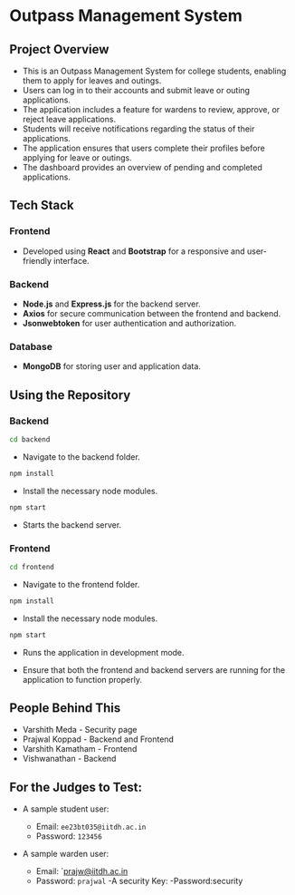 # Outpass Management System

## Project Overview
- This is an Outpass Management System for college students, enabling them to apply for leaves and outings.
- Users can log in to their accounts and submit leave or outing applications.
- The application includes a feature for wardens to review, approve, or reject leave applications.
- Students will receive notifications regarding the status of their applications.
- The application ensures that users complete their profiles before applying for leave or outings.
- The dashboard provides an overview of pending and completed applications.

## Tech Stack

### Frontend
- Developed using **React** and **Bootstrap** for a responsive and user-friendly interface.

### Backend
- **Node.js** and **Express.js** for the backend server.
- **Axios** for secure communication between the frontend and backend.
- **Jsonwebtoken** for user authentication and authorization.

### Database
- **MongoDB** for storing user and application data.

## Using the Repository

### Backend 
```bash
cd backend
```
- Navigate to the backend folder.
```bash
npm install
```
- Install the necessary node modules.
```bash
npm start
```
- Starts the backend server.

### Frontend 
```bash
cd frontend
```
- Navigate to the frontend folder.
```bash
npm install
```
- Install the necessary node modules.
```bash
npm start
```
- Runs the application in development mode.

- Ensure that both the frontend and backend servers are running for the application to function properly.

## People Behind This
  * Varshith Meda - Security page
  * Prajwal Koppad - Backend and Frontend
  * Varshith Kamatham - Frontend
  * Vishwanathan - Backend
  
## For the Judges to Test:
- A sample student user:
  - Email: `ee23bt035@iitdh.ac.in`
  - Password: `123456`
  
- A sample warden user:
  - Email: `prajw@iitdh.ac.in
  - Password: `prajwal`
-A security Key:
 -Password:security
